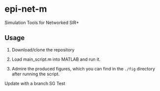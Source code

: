 # epi-net-m
Simulation Tools for Networked SIR+

## Usage

1. Download/clone the repository

2. Load main_script.m into MATLAB and run it.

3. Admire the produced figures, which you can find in the `./fig` directory after running the script.

Update with a branch SG Test
